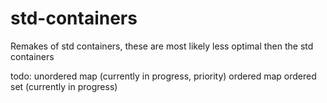 # std-containers
Remakes of std containers, these are most likely less optimal then the std containers



todo:
unordered map (currently in progress, priority)
ordered map
ordered set (currently in progress)
